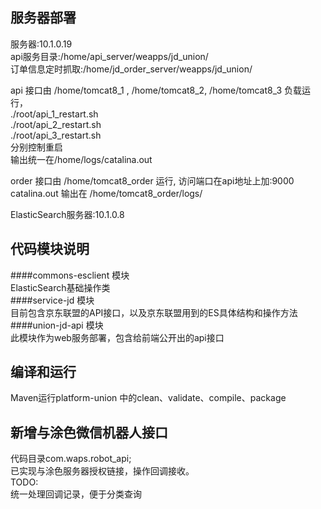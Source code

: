 服务器部署
---
服务器:10.1.0.19  
api服务目录:/home/api_server/weapps/jd_union/   
订单信息定时抓取:/home/jd_order_server/weapps/jd_union/  

api 接口由 /home/tomcat8_1 , /home/tomcat8_2, /home/tomcat8_3 负载运行，  
./root/api_1_restart.sh  
./root/api_2_restart.sh  
./root/api_3_restart.sh  
分别控制重启  
输出统一在/home/logs/catalina.out  
  
order 接口由 /home/tomcat8_order 运行, 访问端口在api地址上加:9000  
catalina.out 输出在 /home/tomcat8_order/logs/  
  
ElasticSearch服务器:10.1.0.8  


代码模块说明
---
####commons-esclient 模块  
ElasticSearch基础操作类  
####service-jd 模块  
目前包含京东联盟的API接口，以及京东联盟用到的ES具体结构和操作方法  
####union-jd-api 模块  
此模块作为web服务部署，包含给前端公开出的api接口   


编译和运行
---
Maven运行platform-union 中的clean、validate、compile、package  




新增与涂色微信机器人接口  
---
代码目录com.waps.robot_api;  
已实现与涂色服务器授权链接，操作回调接收。  
TODO:  
统一处理回调记录，便于分类查询  

